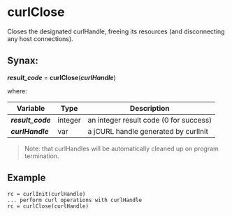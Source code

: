 # curlClose

Closes the designated curlHandle, freeing its resources (and disconnecting any host connections).

## Synax:

***result_code*** = **curlClose**(***curlHandle***)

where:

| Variable | Type | Description |
|--|--|--|
***result_code*** | integer | an integer result code (0 for success)
***curlHandle*** | var |a jCURL handle generated by curlInit

>Note: that curlHandles will be automatically cleaned up on program termination.

## Example
```
rc = curlInit(curlHandle)
... perform curl operations with curlHandle
rc = curlClose(curlHandle)
```
